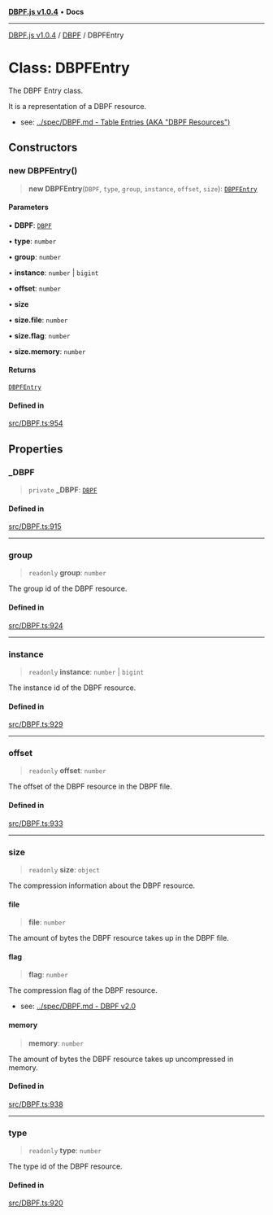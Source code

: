[**DBPF.js v1.0.4**](../../README.md) • **Docs**

***

[DBPF.js v1.0.4](../../README.md) / [DBPF](../README.md) / DBPFEntry

# Class: DBPFEntry

The DBPF Entry class.

It is a representation of a DBPF resource.
- see: [../spec/DBPF.md - Table Entries (AKA "DBPF Resources")](../../spec/DBPF.md#table-entries-aka-dbpf-resources)

## Constructors

### new DBPFEntry()

> **new DBPFEntry**(`DBPF`, `type`, `group`, `instance`, `offset`, `size`): [`DBPFEntry`](DBPFEntry.md)

#### Parameters

• **DBPF**: [`DBPF`](DBPF.md)

• **type**: `number`

• **group**: `number`

• **instance**: `number` \| `bigint`

• **offset**: `number`

• **size**

• **size.file**: `number`

• **size.flag**: `number`

• **size.memory**: `number`

#### Returns

[`DBPFEntry`](DBPFEntry.md)

#### Defined in

[src/DBPF.ts:954](https://github.com/anonhostpi/DBPF.js/blob/bec1c7f946ae1882f8cb333f8c038d29cc8e75d8/src/DBPF.ts#L954)

## Properties

### \_DBPF

> `private` **\_DBPF**: [`DBPF`](DBPF.md)

#### Defined in

[src/DBPF.ts:915](https://github.com/anonhostpi/DBPF.js/blob/bec1c7f946ae1882f8cb333f8c038d29cc8e75d8/src/DBPF.ts#L915)

***

### group

> `readonly` **group**: `number`

The group id of the DBPF resource.

#### Defined in

[src/DBPF.ts:924](https://github.com/anonhostpi/DBPF.js/blob/bec1c7f946ae1882f8cb333f8c038d29cc8e75d8/src/DBPF.ts#L924)

***

### instance

> `readonly` **instance**: `number` \| `bigint`

The instance id of the DBPF resource.

#### Defined in

[src/DBPF.ts:929](https://github.com/anonhostpi/DBPF.js/blob/bec1c7f946ae1882f8cb333f8c038d29cc8e75d8/src/DBPF.ts#L929)

***

### offset

> `readonly` **offset**: `number`

The offset of the DBPF resource in the DBPF file.

#### Defined in

[src/DBPF.ts:933](https://github.com/anonhostpi/DBPF.js/blob/bec1c7f946ae1882f8cb333f8c038d29cc8e75d8/src/DBPF.ts#L933)

***

### size

> `readonly` **size**: `object`

The compression information about the DBPF resource.

#### file

> **file**: `number`

The amount of bytes the DBPF resource takes up in the DBPF file.

#### flag

> **flag**: `number`

The compression flag of the DBPF resource.
- see: [../spec/DBPF.md - DBPF v2.0](../../spec/DBPF.md#dbpf-v20)

#### memory

> **memory**: `number`

The amount of bytes the DBPF resource takes up uncompressed in memory.

#### Defined in

[src/DBPF.ts:938](https://github.com/anonhostpi/DBPF.js/blob/bec1c7f946ae1882f8cb333f8c038d29cc8e75d8/src/DBPF.ts#L938)

***

### type

> `readonly` **type**: `number`

The type id of the DBPF resource.

#### Defined in

[src/DBPF.ts:920](https://github.com/anonhostpi/DBPF.js/blob/bec1c7f946ae1882f8cb333f8c038d29cc8e75d8/src/DBPF.ts#L920)
